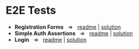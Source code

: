 # E2E Tests

- **Registration Forms**  ‎ ‎    =>‎‎   ‎ ‎  [readme](https://github.com/TykhonKozachenko/cypress_e2e_student_registration_form/blob/testing/readme.md) | [solution](https://github.com/TykhonKozachenko/cypress_e2e_student_registration_form/commit/3c15ddf8cf3780b30adfe8434ec4010a7307d18d)
- **Simple Auth Assertions**  ‎ ‎    =>‎‎   ‎ ‎  [readme](https://github.com/TykhonKozachenko/cypress_e2e_simple_auth/blob/testing/readme.md) | [solution](https://github.com/TykhonKozachenko/cypress_e2e_simple_auth/commit/06288705387010a2af08fa009b3a97fd1db1aa86)
- **Login**  ‎ ‎    =>‎‎   ‎ ‎  [readme](https://github.com/TykhonKozachenko/cypress_e2e_login/blob/testing/README.md) | [solution](https://github.com/TykhonKozachenko/cypress_e2e_login/commit/adf1a3e84f7143c7f40a580893b238056ea521d9)
